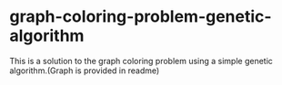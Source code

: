 # graph-coloring-problem-genetic-algorithm
This is a solution to the graph coloring problem using a simple genetic algorithm.(Graph is provided in readme)

